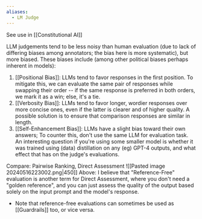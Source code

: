```yaml
---
aliases:
  - LM Judge
---
```



See use in [[Constitutional AI]]

LLM judgements tend to be less noisy than human evaluation (due to lack of differing biases among annotators; the bias here is more systematic), but more biased. These biases include (among other political biases perhaps inherent in models):
1. [[Positional Bias]]: LLMs tend to favor responses in the first position. To mitigate this, we can evaluate the same pair of responses while swapping their order -- if the same response is preferred in both orders, we mark it as a win; else, it's a tie.
2. [[Verbosity Bias]]: LLMs tend to favor longer, wordier responses over more concise ones, even if the latter is clearer and of higher quality. A possible solution is to ensure that comparison responses are similar in length.
3. [[Self-Enhancement Bias]]: LLMs have a slight bias toward their own answers; To counter this, don't use the same LLM for evaluation task. An interesting question if you're using some smaller model is whether it was trained using (data) distillation on any (eg) GPT-4 outputs, and what effect that has on the judge's evaluations.

Compare: Pairwise Ranking, Direct Assessment
![[Pasted image 20240516223002.png|450]]
Above: I believe that "Reference-Free" evaluation is another term for Direct Assessment, where you don't need a "golden reference", and you can just assess the quality of the output based solely on the input prompt and the model's response.
- Note that reference-free evaluations can sometimes be used as [[Guardrails]] too, or vice versa.

